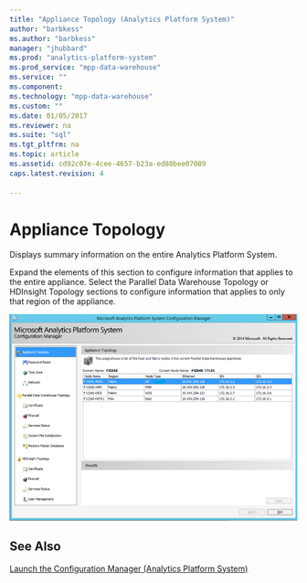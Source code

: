 ```yaml
---
title: "Appliance Topology (Analytics Platform System)"
author: "barbkess" 
ms.author: "barbkess"
manager: "jhubbard"	  
ms.prod: "analytics-platform-system"
ms.prod_service: "mpp-data-warehouse"
ms.service: ""
ms.component:
ms.technology: "mpp-data-warehouse"
ms.custom: ""
ms.date: 01/05/2017
ms.reviewer: na
ms.suite: "sql"
ms.tgt_pltfrm: na
ms.topic: article
ms.assetid: cd92c07e-4cee-4657-b23a-ed80bee07089
caps.latest.revision: 4

---
```

# Appliance Topology
Displays summary information on the entire Analytics Platform System.  
  
Expand the elements of this section to configure information that applies to the entire appliance. Select the Parallel Data Warehouse Topology or HDInsight Topology sections to configure information that applies to only that region of the appliance.  
  
![SQL_Server_PDW_DWConfig_ApplTop](./media/appliance-topology/SQL_Server_PDW_DWConfig_ApplTop.png "SQL_Server_PDW_DWConfig_ApplTop")  
  
## See Also  
[Launch the Configuration Manager &#40;Analytics Platform System&#41;](launch-the-configuration-manager.md)  
  
